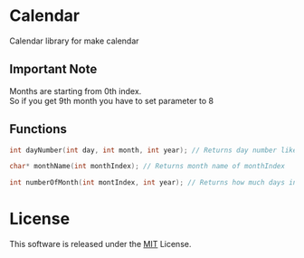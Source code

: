 # Calendar
Calendar library for make calendar

## Important Note
Months are starting from 0th index.\
So if you get 9th month you have to set parameter to 8

## Functions
```c
int dayNumber(int day, int month, int year); // Returns day number like 0, 1, 2
```
```c
char* monthName(int monthIndex); // Returns month name of monthIndex
```
```c
int numberOfMonth(int montIndex, int year); // Returns how much days in specific month
```

# License
This software is released under the [MIT](https://github.com/fsb3rke/Calendar/blob/main/LICENSE) License.
